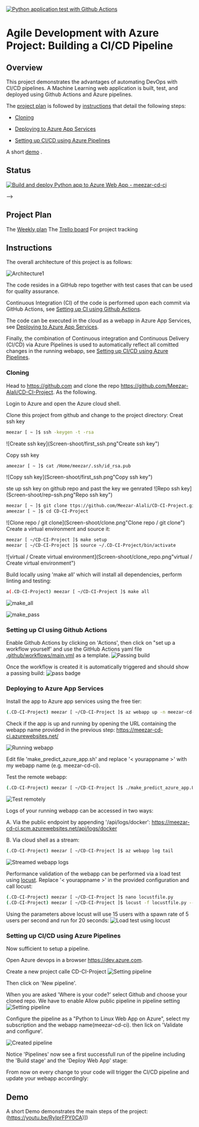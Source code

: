 [![Python application test with Github Actions](https://github.com/Meezar-Alali/CD-CI-Project/actions/workflows/main.yml/badge.svg)](https://github.com/Meezar-Alali/CD-CI-Project/actions/workflows/main.yml)

# Agile Development with Azure Project: Building a CI/CD Pipeline

## Overview
This project demonstrates the advantages of automating DevOps with CI/CD pipelines.
A Machine Learning web application is built, test, and deployed using Github Actions and Azure pipelines.

The [project plan](#project-plan) is followed by [instructions](#instructions) that detail the following steps:

   * [Cloning ](#cloning)

   * [Deploying to Azure App Services](#deploying-to-azure-app-services)

   * [Setting up CI/CD using Azure Pipelines](#setting-up-cicd-using-azure-pipelines)



A short [demo](#demo) .

## Status

[![Build and deploy Python app to Azure Web App - meezar-cd-ci](https://github.com/Meezar-Alali/CD-CI-Project/actions/workflows/main_meezar-cd-ci.yml/badge.svg)](https://github.com/Meezar-Alali/CD-CI-Project/actions/workflows/main_meezar-cd-ci.yml)


-->

## Project Plan

The [Weekly plan](Screen-shoot/project-management.xlsx) 
The [Trello board](https://trello.com/b/WDKuHNEq/azure-cd-ci) For project tracking




## Instructions

The overall architecture of this project is as follows:

![Architecture1](Screen-shoot/Project_plan.png "Architecture1")

The code resides in a GitHub repo together with test cases that can be used for quality assurance.

Continuous Integration (CI) of the code is performed upon each commit via GitHub Actions, see [Setting up CI using Github Actions](#setting-up-ci-using-github-actions).

The code can be executed in the cloud as a webapp in Azure App Services, see [Deploying to Azure App Services](#deploying-to-azure-app-services).

Finally, the combination of Continuous integration and Continuous Delivery (CI/CD) via Azure Pipelines is used to automatically reflect all comitted changes in the running webapp, see [Setting up CI/CD using Azure Pipelines](#setting-up-cicd-using-azure-pipelines).

### Cloning

Head to https://github.com and clone the repo https://github.com/Meezar-Alali/CD-CI-Project.
As the following.

Login to Azure and open the Azure cloud shell.

Clone this project from github and change to the project directory:
Creat ssh key
```bash
meezar [ ~ ]$ ssh -keygen -t -rsa
```
![Create ssh key](Screen-shoot/first_ssh.png"Create ssh key")

Copy ssh key 
```bash
ameezar [ ~ ]$ cat /Home/meezar/.ssh/id_rsa.pub
```
![Copy ssh key](Screen-shoot/first_ssh.png"Copy ssh key")

ste up ssh key on github repo and past the key we genrated
![Repo ssh key](Screen-shoot/rep-ssh.png"Repo ssh key")

```bash
meezar [ ~ ]$ git clone ttps://github.com/Meezar-Alali/CD-CI-Project.git
ameezar [ ~ ]$ cd CD-CI-Project
```
![Clone repo / git clone](Screen-shoot/clone.png"Clone repo / git clone")
Create a virtual environment and source it:
```bash
meezar [ ~/CD-CI-Project ]$ make setup
meezar [ ~/CD-CI-Project ]$ source ~/.CD-CI-Project/bin/activate
```

![virtual / Create virtual environment](Screen-shoot/clone_repo.png"virtual / Create virtual environment")


Build locally using 'make all' which will install all dependencies, perform linting and testing:
```bash
a(.CD-CI-Project) meezar [ ~/CD-CI-Project ]$ make all
```

![make_all](Screen-shoot/make_all.png "make all")

![make_pass](Screen-shoot/make_pass1 "make pass")


### Setting up CI using Github Actions


Enable Github Actions by clicking on 'Actions', then click on "set up a workflow yourself' and use the GitHub Actions yaml file [.github/workflows/main.yml](.github/workflows/main.yml) as a template.
![Passing build](Screen-shoot/passed.png "Passing build")

Once the workflow is created it is automatically triggered and should show a passing build:
![pass badge](Screen-shoot/make_sccess.png "Pass badge")


### Deploying to Azure App Services
Install the app to Azure app services using the free tier:
```bash
(.CD-CI-Project) meezar [ ~/CD-CI-Project ]$ az webapp up -n meezar-cd-ci --sku F1
```

Check if the app is up and running by opening the URL containing the webapp name provided in the previous step: https://meezar-cd-ci.azurewebsites.net/

![Running webapp](Screen-shoot/webapp.png "Running webapp")

Edit file 'make_predict_azure_app.sh' and replace '< yourappname >' with my webapp name (e.g. meezar-cd-ci).

Test the remote webapp:
```bash
(.CD-CI-Project) meezar [ ~/CD-CI-Project ]$ ./make_predict_azure_app.Unix.sh
```
![Test remotely](Screen-shoot/predict.png "Test remotely")

Logs of your running webapp can be accessed in two ways:

A. Via the public endpoint by appending '/api/logs/docker': https://meezar-cd-ci.scm.azurewebsites.net/api/logs/docker

B. Via  cloud shell as a stream:
```bash
(.CD-CI-Project) meezar [ ~/CD-CI-Project ]$ az webapp log tail
```
![Streamed webapp logs](Screen-shoot/log_file.png "Streamed webapp logs")

Performance validation of the webapp can be performed via a load test using [locust](https://locust.io).
Replace '< yourappname >' in the provided configuration and call locust:
```bash
(.CD-CI-Project) meezar [ ~/CD-CI-Project ]$ nano locustfile.py
(.CD-CI-Project) meezar [ ~/CD-CI-Project ]$ locust -f locustfile.py --headless -u 15 -r 5 -t 20s
```
Using the parameters above locust will use 15 users with a spawn rate of 5 users per second and run for 20 seconds:
![Load test using locust](Screen-shoot/locust.png "Load test using locust")


### Setting up CI/CD using Azure Pipelines
Now sufficient to setup a pipeline.

Open Azure devops in a browser https://dev.azure.com.

Create a new project calle CD-CI-Project
![Setting pipeline](Screen-shoot/create_project.png "Setting pipeline")


Then click on 'New pipeline'.

When you are asked 'Where is your code?' select Github and choose your cloned repo.
We have to enable Allow public pipeline in pipeline setting 
![Setting pipeline](Screen-shoot/setting_pipeline.png "Setting pipeline")

Configure the pipeline as a "Python to Linux Web App on Azure", select my subscription and the webapp name(meezar-cd-ci).
then lick on 'Validate and configure'.

![Created pipeline](Screen-shoot/succes_run.png "Created pipeline")

Notice 'Pipelines' now see a first successfull run of the pipeline including the 'Build stage' and the 'Deploy Web App' stage:



From now on every change to your code will trigger the CI/CD pipeline and update your webapp accordingly:



## Demo

A short Demo demonstrates the main steps of the project:(https://youtu.be/RyIprFPY0CA)])


